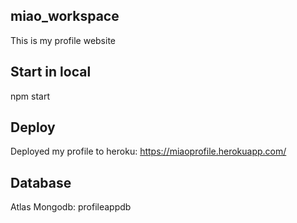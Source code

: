 ## miao_workspace
This is my profile website

## Start in local
npm start

## Deploy
Deployed my profile to heroku: https://miaoprofile.herokuapp.com/

## Database
Atlas Mongodb: profileappdb
